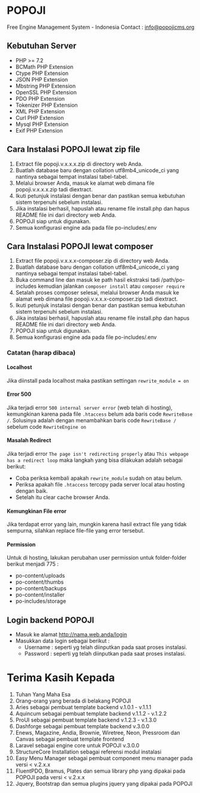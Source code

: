 # POPOJI
Free Engine Management System - Indonesia
Contact : info@popojicms.org

## Kebutuhan Server
- PHP >= 7.2
- BCMath PHP Extension
- Ctype PHP Extension
- JSON PHP Extension
- Mbstring PHP Extension
- OpenSSL PHP Extension
- PDO PHP Extension
- Tokenizer PHP Extension
- XML PHP Extension
- Curl PHP Extension
- Mysql PHP Extension
- Exif PHP Extension

## Cara Instalasi POPOJI lewat zip file

1. Extract file popoji.v.x.x.x.zip di directory web Anda.
2. Buatlah database baru dengan collation utf8mb4_unicode_ci yang nantinya sebagai tempat instalasi tabel-tabel.
3. Melalui browser Anda, masuk ke alamat web dimana file popoji.v.x.x.x.zip tadi diextract.
4. Ikuti petunjuk instalasi dengan benar dan pastikan semua kebutuhan sistem terpenuhi sebelum instalasi.
5. Jika instalasi berhasil, hapuslah atau rename file install.php dan hapus README file ini dari directory web Anda.
6. POPOJI siap untuk digunakan.
7. Semua konfigurasi engine ada pada file po-includes/.env

## Cara Instalasi POPOJI lewat composer

1. Extract file popoji.v.x.x.x-composer.zip di directory web Anda.
2. Buatlah database baru dengan collation utf8mb4_unicode_ci yang nantinya sebagai tempat instalasi tabel-tabel.
3. Buka command line dan masuk ke path hasil ekstraksi tadi /path/po-includes kemudian jalankan ``composer install`` atau ``composer require``
4. Setalah proses composer selesai, melalui browser Anda masuk ke alamat web dimana file popoji.v.x.x.x-composer.zip tadi diextract.
5. Ikuti petunjuk instalasi dengan benar dan pastikan semua kebutuhan sistem terpenuhi sebelum instalasi.
6. Jika instalasi berhasil, hapuslah atau rename file install.php dan hapus README file ini dari directory web Anda.
7. POPOJI siap untuk digunakan.
8. Semua konfigurasi engine ada pada file po-includes/.env

### Catatan (harap dibaca)

#### Localhost
Jika diinstall pada localhost maka pastikan settingan ``rewrite_module = on``

#### Error 500
Jika terjadi error ``500 internal server error`` (web telah di hosting), kemungkinan karena pada file ``.htaccess`` belum ada baris code ``RewriteBase /``. Solusinya adalah dengan menambahkan baris code ``RewriteBase /`` sebelum code ``RewriteEngine on``

#### Masalah Redirect
Jika terjadi error ``The page isn't redirecting properly`` atau ``This webpage has a redirect loop`` maka langkah yang bisa dilakukan adalah sebagai berikut:
* Coba periksa kembali apakah ``rewrite_module`` sudah on atau belum.
* Periksa apakah file ``.htaccess`` tercopy pada server local atau hosting dengan baik.
* Setelah itu clear cache browser Anda.

#### Kemungkinan File error
Jika terdapat error yang lain, mungkin karena hasil extract file yang tidak sempurna, silahkan replace file-file yang error tersebut.

#### Permission
Untuk di hosting, lakukan perubahan user permission untuk folder-folder berikut menjadi 775 :
* po-content/uploads
* po-content/thumbs
* po-content/backups
* po-content/installer
* po-includes/storage

## Login backend POPOJI
* Masuk ke alamat http://nama.web.anda/login
* Masukkan data login sebagai berikut :
	* Username : seperti yg telah diinputkan pada saat proses instalasi.
	* Password : seperti yg telah diinputkan pada saat proses instalasi.


# Terima Kasih Kepada
1. Tuhan Yang Maha Esa
2. Orang-orang yang berada di belakang POPOJI
3. Aries sebagai pembuat template backend v.1.0.1 - v.1.1.1
4. Aquincum sebagai pembuat template backend v.1.1.2 - v.1.2.2
5. ProUI sebagai pembuat template backend v.1.2.3 - v.1.3.0
6. Dashforge sebagai pembuat template backend v.3.0.0
7. Enews, Magazine, Andia, Brownie, Wiretree, Neon, Pressroom dan Canvas sebagai pembuat template frontend
8. Laravel sebagai engine core untuk POPOJI v.3.0.0
9. StructureCore Installation sebagai referensi modul instalasi
10. Easy Menu Manager sebagai pembuat component menu manager pada versi < v.2.x.x
11. FluentPDO, Bramus, Plates dan semua library php yang dipakai pada POPOJI pada versi < v.2.x.x
12. Jquery, Bootstrap dan semua plugins jquery yang dipakai pada POPOJI